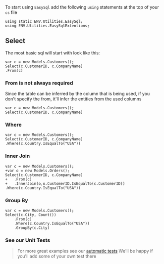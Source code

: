 ﻿To start using `EasySql` add the following `using` statements at the top of your `cs` file
```csdiff
using static ENV.Utilities.EasySql;
using ENV.Utilities.EasySqlExtentions;
```

## Select
The most basic sql will start with look like this:
```csdiff
var c = new Models.Customers();
Select(c.CustomerID, c.CompanyName)
.From(c)
```

### From is not always required
Since the table can be inferred by the column that is being used, if you don't specify the from, it'll infer the entities from the used columns
```csdiff
var c = new Models.Customers();
Select(c.CustomerID, c.CompanyName)
```

### Where
```csdiff
var c = new Models.Customers();
Select(c.CustomerID, c.CompanyName)
.Where(c.Country.IsEqualTo("USA"))
```

### Inner Join
```csdiff
var c = new Models.Customers();
+var o = new Models.Orders();
Select(c.CustomerID, c.CompanyName)
+   .From(c)
+   .InnerJoin(o,o.CustomerID.IsEqualTo(c.CustomerID))
.Where(c.Country.IsEqualTo("USA"))

```

### Group By
```csdiff
var c = new Models.Customers();
Select(c.City, Count())
    .From(c)
    .Where(c.Country.IsEqualTo("USA"))
    .GroupBy(c.City)
```

### See our Unit Tests
> For more great examples see our [automatic tests](https://github.com/FireflyMigration/EasySql/blob/master/TestEasySql/UnitTest1.cs)
> We'll be happy if you'll add some of your own test there